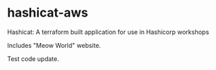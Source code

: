 # hashicat-aws
Hashicat: A terraform built application for use in Hashicorp workshops

Includes "Meow World" website.

Test code update.